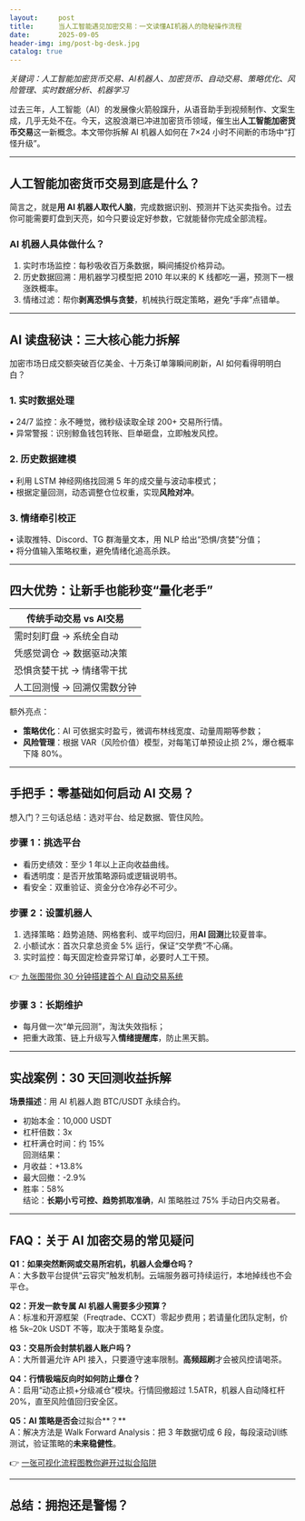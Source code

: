 ```yaml
---
layout:     post
title:      当人工智能遇见加密交易：一文读懂AI机器人的隐秘操作流程
date:       2025-09-05
header-img: img/post-bg-desk.jpg
catalog: true
---
```


_关键词：人工智能加密货币交易、AI机器人、加密货币、自动交易、策略优化、风险管理、实时数据分析、机器学习_

过去三年，人工智能（AI）的发展像火箭般蹿升，从语音助手到视频制作、文案生成，几乎无处不在。今天，这股浪潮已冲进加密货币领域，催生出**人工智能加密货币交易**这一新概念。本文带你拆解 AI 机器人如何在 7×24 小时不间断的市场中“打怪升级”。

---

## 人工智能加密货币交易到底是什么？
简言之，就是**用 AI 机器人取代人脑**，完成数据识别、预测并下达买卖指令。过去你可能需要盯盘到天亮，如今只要设定好参数，它就能替你完成全部流程。

### AI 机器人具体做什么？
1. 实时市场监控：每秒吸收百万条数据，瞬间捕捉价格异动。  
2. 历史数据回溯：用机器学习模型把 2010 年以来的 K 线都吃一遍，预测下一根涨跌概率。  
3. 情绪过滤：帮你**剥离恐惧与贪婪**，机械执行既定策略，避免“手痒”点错单。

---

## AI 读盘秘诀：三大核心能力拆解
加密市场日成交额突破百亿美金、十万条订单簿瞬间刷新，AI 如何看得明明白白？

### 1. 实时数据处理  
• 24/7 监控：永不睡觉，微秒级读取全球 200+ 交易所行情。  
• 异常警报：识别鲸鱼钱包转账、巨单砸盘，立即触发风控。

### 2. 历史数据建模  
• 利用 LSTM 神经网络找回溯 5 年的成交量与波动率模式；  
• 根据定量回测，动态调整仓位权重，实现**风险对冲**。

### 3. 情绪牵引校正  
• 读取推特、Discord、TG 群海量文本，用 NLP 给出“恐惧/贪婪”分值；  
• 将分值输入策略权重，避免情绪化追高杀跌。

---

## 四大优势：让新手也能秒变“量化老手”

| 传统手动交易 vs AI交易 |
|------------------------|
| 需时刻盯盘 → 系统全自动 |
| 凭感觉调仓 → 数据驱动决策 |
| 恐惧贪婪干扰 → 情绪零干扰 |
| 人工回测慢 → 回溯仅需数分钟 |

额外亮点：  
- **策略优化**：AI 可依据实时盈亏，微调布林线宽度、动量周期等参数；  
- **风险管理**：根据 VAR（风险价值）模型，对每笔订单预设止损 2%，爆仓概率下降 80%。

---

## 手把手：零基础如何启动 AI 交易？
想入门？三句话总结：选对平台、给足数据、管住风险。

### 步骤 1：挑选平台  
- 看历史绩效：至少 1 年以上正向收益曲线。  
- 看透明度：是否开放策略源码或逻辑说明书。  
- 看安全：双重验证、资金分仓冷存必不可少。

### 步骤 2：设置机器人  
1. 选择策略：趋势追随、网格套利、或平均回归，用**AI 回测**比较夏普率。  
2. 小额试水：首次只拿总资金 5% 运行，保证“交学费”不心痛。  
3. 实时监控：每天固定检查异常订单，必要时人工干预。

👉 [九张图带你 30 分钟搭建首个 AI 自动交易系统](https://okxdog.com/)

### 步骤 3：长期维护  
- 每月做一次“单元回测”，淘汰失效指标；  
- 把重大政策、链上升级写入**情绪提醒库**，防止黑天鹅。

---

## 实战案例：30 天回测收益拆解
**场景描述**：用 AI 机器人跑 BTC/USDT 永续合约。  
- 初始本金：10,000 USDT  
- 杠杆倍数：3x  
- 杠杆满仓时间：约 15%  
回测结果：  
- 月收益：+13.8%  
- 最大回撤：-2.9%  
- 胜率：58%  
结论：**长期小亏可控、趋势抓取准确**，AI 策略胜过 75% 手动日内交易者。

---

## FAQ：关于 AI 加密交易的常见疑问
**Q1：如果突然断网或交易所宕机，机器人会爆仓吗？**  
A：大多数平台提供“云容灾”触发机制。云端服务器可持续运行，本地掉线也不会平仓。

**Q2：开发一款专属 AI 机器人需要多少预算？**  
A：标准和开源框架（Freqtrade、CCXT）零起步费用；若请量化团队定制，价格 5k–20k USDT 不等，取决于策略复杂度。

**Q3：交易所会封禁机器人账户吗？**  
A：大所普遍允许 API 接入，只要遵守速率限制。**高频超刷**才会被风控请喝茶。

**Q4：行情极端反向时如何防止爆仓？**  
A：启用“动态止损+分级减仓”模块。行情回撤超过 1.5ATR，机器人自动降杠杆 20%，直至风险值回归安全区。

**Q5：AI 策略是否会**过拟合**？**  
A：解决方法是 Walk Forward Analysis：把 3 年数据切成 6 段，每段滚动训练测试，验证策略的**未来稳健性**。

👉 [一张可视化流程图教你避开过拟合陷阱](https://okxdog.com/)

---

## 总结：拥抱还是警惕？